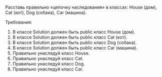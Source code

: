
Расставь правильно &laquo;цепочку наследования&raquo; в классах: House (дом), Cat (кот), Dog (собака), Car (машина).


Требования:
1.	В классе Solution должен быть public класс House (дом).
2.	В классе Solution должен быть public класс Cat (кот).
3.	В классе Solution должен быть public класс Dog (собака).
4.	В классе Solution должен быть public класс Car (машина).
5.	Правильно унаследуй класс House.
6.	Правильно унаследуй класс Cat.
7.	Правильно унаследуй класс Dog.
8.	Правильно унаследуй класс Car.


